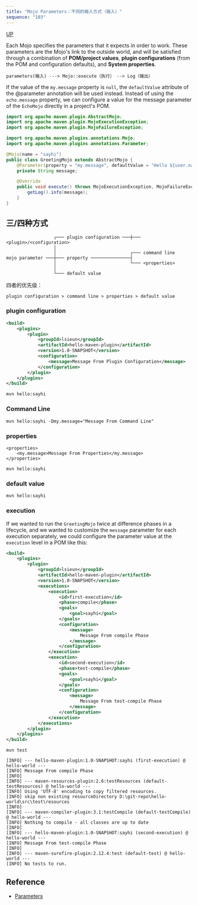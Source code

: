 ```yaml
---
title: "Mojo Parameters：不同的输入方式（输入）"
sequence: "103"
---
```


[UP](/maven-index.html)


Each Mojo specifies the parameters that it expects in order to work.
These parameters are the Mojo's link to the outside world,
and will be satisfied through a combination of **POM/project values**,
**plugin configurations** (from the POM and configuration defaults), and **System properties**.

```text
parameters(输入) ---> Mojo::execute（执行） --> Log（输出）
```

If the value of the `my.message` property is `null`,
the `defaultValue` attribute of the @parameter annotation will be used instead.
Instead of using the `echo.message` property,
we can configure a value for the message parameter of the `EchoMojo` directly in a project's POM.

```java
import org.apache.maven.plugin.AbstractMojo;
import org.apache.maven.plugin.MojoExecutionException;
import org.apache.maven.plugin.MojoFailureException;

import org.apache.maven.plugins.annotations.Mojo;
import org.apache.maven.plugins.annotations.Parameter;

@Mojo(name = "sayhi")
public class GreetingMojo extends AbstractMojo {
    @Parameter(property = "my.message", defaultValue = "Hello ${user.name}")
    private String message;

    @Override
    public void execute() throws MojoExecutionException, MojoFailureException {
        getLog().info(message);
    }
}
```



## 三/四种方式

```text
                  ┌─── plugin configuration ───┼─── <plugin>/<configuration>
                  │
                  │                            ┌─── command line
mojo parameter ───┼─── property ───────────────┤
                  │                            └─── <properties>
                  │
                  └─── default value
```

四者的优先级：

```text
plugin configuration > command line > properties > default value
```

### plugin configuration

```xml
<build>
    <plugins>
        <plugin>
            <groupId>lsieun</groupId>
            <artifactId>hello-maven-plugin</artifactId>
            <version>1.0-SNAPSHOT</version>
            <configuration>
                <message>Message From Plugin Configuration</message>
            </configuration>
        </plugin>
    </plugins>
</build>
```

```text
mvn hello:sayhi
```

### Command Line

```text
mvn hello:sayhi -Dmy.message="Message From Command Line"
```

### properties

```text
<properties>
    <my.message>Message From Properties</my.message>
</properties>
```

```text
mvn hello:sayhi
```

### default value

```text
mvn hello:sayhi
```

### execution

If we wanted to run the `GreetingMojo` twice at difference phases in a lifecycle,
and we wanted to customize the `message` parameter for each execution separately,
we could configure the parameter value at the `execution` level in a POM like this:

```xml
<build>
    <plugins>
        <plugin>
            <groupId>lsieun</groupId>
            <artifactId>hello-maven-plugin</artifactId>
            <version>1.0-SNAPSHOT</version>
            <executions>
                <execution>
                    <id>first-execution</id>
                    <phase>compile</phase>
                    <goals>
                        <goal>sayhi</goal>
                    </goals>
                    <configuration>
                        <message>
                            Message From compile Phase
                        </message>
                    </configuration>
                </execution>
                <execution>
                    <id>second-execution</id>
                    <phase>test-compile</phase>
                    <goals>
                        <goal>sayhi</goal>
                    </goals>
                    <configuration>
                        <message>
                            Message From test-compile Phase
                        </message>
                    </configuration>
                </execution>
            </executions>
        </plugin>
    </plugins>
</build>
```

```text
mvn test
```

```text
[INFO] --- hello-maven-plugin:1.0-SNAPSHOT:sayhi (first-execution) @ hello-world ---
[INFO] Message From compile Phase
[INFO] 
[INFO] --- maven-resources-plugin:2.6:testResources (default-testResources) @ hello-world ---
[INFO] Using 'UTF-8' encoding to copy filtered resources.
[INFO] skip non existing resourceDirectory D:\git-repo\hello-world\src\test\resources
[INFO] 
[INFO] --- maven-compiler-plugin:3.1:testCompile (default-testCompile) @ hello-world ---
[INFO] Nothing to compile - all classes are up to date
[INFO] 
[INFO] --- hello-maven-plugin:1.0-SNAPSHOT:sayhi (second-execution) @ hello-world ---
[INFO] Message From test-compile Phase
[INFO] 
[INFO] --- maven-surefire-plugin:2.12.4:test (default-test) @ hello-world ---
[INFO] No tests to run.
```

## Reference

- [Parameters](https://maven.apache.org/guides/plugin/guide-java-plugin-development.html#parameters)

